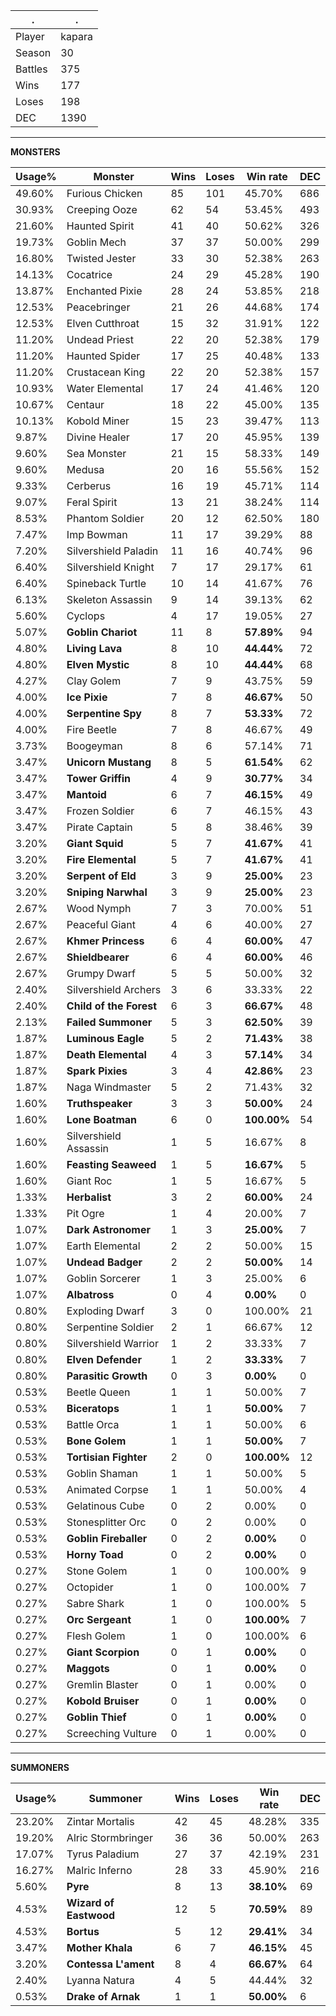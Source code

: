 .|.
|-|-
Player|kapara
Season|30
Battles|375
Wins|177
Loses|198
DEC|1390

---
**MONSTERS**

Usage%|Monster|Wins|Loses|Win rate|DEC|
-|-|-|-|-|-|
49.60%|Furious Chicken|85|101|45.70%|686|
30.93%|Creeping Ooze|62|54|53.45%|493|
21.60%|Haunted Spirit|41|40|50.62%|326|
19.73%|Goblin Mech|37|37|50.00%|299|
16.80%|Twisted Jester|33|30|52.38%|263|
14.13%|Cocatrice|24|29|45.28%|190|
13.87%|Enchanted Pixie|28|24|53.85%|218|
12.53%|Peacebringer|21|26|44.68%|174|
12.53%|Elven Cutthroat|15|32|31.91%|122|
11.20%|Undead Priest|22|20|52.38%|179|
11.20%|Haunted Spider|17|25|40.48%|133|
11.20%|Crustacean King|22|20|52.38%|157|
10.93%|Water Elemental|17|24|41.46%|120|
10.67%|Centaur|18|22|45.00%|135|
10.13%|Kobold Miner|15|23|39.47%|113|
9.87%|Divine Healer|17|20|45.95%|139|
9.60%|Sea Monster|21|15|58.33%|149|
9.60%|Medusa|20|16|55.56%|152|
9.33%|Cerberus|16|19|45.71%|114|
9.07%|Feral Spirit|13|21|38.24%|114|
8.53%|Phantom Soldier|20|12|62.50%|180|
7.47%|Imp Bowman|11|17|39.29%|88|
7.20%|Silvershield Paladin|11|16|40.74%|96|
6.40%|Silvershield Knight|7|17|29.17%|61|
6.40%|Spineback Turtle|10|14|41.67%|76|
6.13%|Skeleton Assassin|9|14|39.13%|62|
5.60%|Cyclops|4|17|19.05%|27|
5.07%|**Goblin Chariot**|11|8|**57.89%**|94|
4.80%|**Living Lava**|8|10|**44.44%**|72|
4.80%|**Elven Mystic**|8|10|**44.44%**|68|
4.27%|Clay Golem|7|9|43.75%|59|
4.00%|**Ice Pixie**|7|8|**46.67%**|50|
4.00%|**Serpentine Spy**|8|7|**53.33%**|72|
4.00%|Fire Beetle|7|8|46.67%|49|
3.73%|Boogeyman|8|6|57.14%|71|
3.47%|**Unicorn Mustang**|8|5|**61.54%**|62|
3.47%|**Tower Griffin**|4|9|**30.77%**|34|
3.47%|**Mantoid**|6|7|**46.15%**|49|
3.47%|Frozen Soldier|6|7|46.15%|43|
3.47%|Pirate Captain|5|8|38.46%|39|
3.20%|**Giant Squid**|5|7|**41.67%**|41|
3.20%|**Fire Elemental**|5|7|**41.67%**|41|
3.20%|**Serpent of Eld**|3|9|**25.00%**|23|
3.20%|**Sniping Narwhal**|3|9|**25.00%**|23|
2.67%|Wood Nymph|7|3|70.00%|51|
2.67%|Peaceful Giant|4|6|40.00%|27|
2.67%|**Khmer Princess**|6|4|**60.00%**|47|
2.67%|**Shieldbearer**|6|4|**60.00%**|46|
2.67%|Grumpy Dwarf|5|5|50.00%|32|
2.40%|Silvershield Archers|3|6|33.33%|22|
2.40%|**Child of the Forest**|6|3|**66.67%**|48|
2.13%|**Failed Summoner**|5|3|**62.50%**|39|
1.87%|**Luminous Eagle**|5|2|**71.43%**|38|
1.87%|**Death Elemental**|4|3|**57.14%**|34|
1.87%|**Spark Pixies**|3|4|**42.86%**|23|
1.87%|Naga Windmaster|5|2|71.43%|32|
1.60%|**Truthspeaker**|3|3|**50.00%**|24|
1.60%|**Lone Boatman**|6|0|**100.00%**|54|
1.60%|Silvershield Assassin|1|5|16.67%|8|
1.60%|**Feasting Seaweed**|1|5|**16.67%**|5|
1.60%|Giant Roc|1|5|16.67%|5|
1.33%|**Herbalist**|3|2|**60.00%**|24|
1.33%|Pit Ogre|1|4|20.00%|7|
1.07%|**Dark Astronomer**|1|3|**25.00%**|7|
1.07%|Earth Elemental|2|2|50.00%|15|
1.07%|**Undead Badger**|2|2|**50.00%**|14|
1.07%|Goblin Sorcerer|1|3|25.00%|6|
1.07%|**Albatross**|0|4|**0.00%**|0|
0.80%|Exploding Dwarf|3|0|100.00%|21|
0.80%|Serpentine Soldier|2|1|66.67%|12|
0.80%|Silvershield Warrior|1|2|33.33%|7|
0.80%|**Elven Defender**|1|2|**33.33%**|7|
0.80%|**Parasitic Growth**|0|3|**0.00%**|0|
0.53%|Beetle Queen|1|1|50.00%|7|
0.53%|**Biceratops**|1|1|**50.00%**|7|
0.53%|Battle Orca|1|1|50.00%|6|
0.53%|**Bone Golem**|1|1|**50.00%**|7|
0.53%|**Tortisian Fighter**|2|0|**100.00%**|12|
0.53%|Goblin Shaman|1|1|50.00%|5|
0.53%|Animated Corpse|1|1|50.00%|4|
0.53%|Gelatinous Cube|0|2|0.00%|0|
0.53%|Stonesplitter Orc|0|2|0.00%|0|
0.53%|**Goblin Fireballer**|0|2|**0.00%**|0|
0.53%|**Horny Toad**|0|2|**0.00%**|0|
0.27%|Stone Golem|1|0|100.00%|9|
0.27%|Octopider|1|0|100.00%|7|
0.27%|Sabre Shark|1|0|100.00%|5|
0.27%|**Orc Sergeant**|1|0|**100.00%**|7|
0.27%|Flesh Golem|1|0|100.00%|6|
0.27%|**Giant Scorpion**|0|1|**0.00%**|0|
0.27%|**Maggots**|0|1|**0.00%**|0|
0.27%|Gremlin Blaster|0|1|0.00%|0|
0.27%|**Kobold Bruiser**|0|1|**0.00%**|0|
0.27%|**Goblin Thief**|0|1|**0.00%**|0|
0.27%|Screeching Vulture|0|1|0.00%|0|

---
**SUMMONERS**

Usage%|Summoner|Wins|Loses|Win rate|DEC|
-|-|-|-|-|-|
23.20%|Zintar Mortalis|42|45|48.28%|335|
19.20%|Alric Stormbringer|36|36|50.00%|263|
17.07%|Tyrus Paladium|27|37|42.19%|231|
16.27%|Malric Inferno|28|33|45.90%|216|
5.60%|**Pyre**|8|13|**38.10%**|69|
4.53%|**Wizard of Eastwood**|12|5|**70.59%**|89|
4.53%|**Bortus**|5|12|**29.41%**|34|
3.47%|**Mother Khala**|6|7|**46.15%**|45|
3.20%|**Contessa L'ament**|8|4|**66.67%**|64|
2.40%|Lyanna Natura|4|5|44.44%|32|
0.53%|**Drake of Arnak**|1|1|**50.00%**|6|
